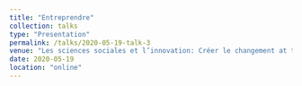 ```yaml
---
title: "Entreprendre"
collection: talks
type: "Presentation"
permalink: /talks/2020-05-19-talk-3
venue: "Les sciences sociales et l’innovation: Créer le changement at the University of Neuchâtel"
date: 2020-05-19
location: "online"
---
```

